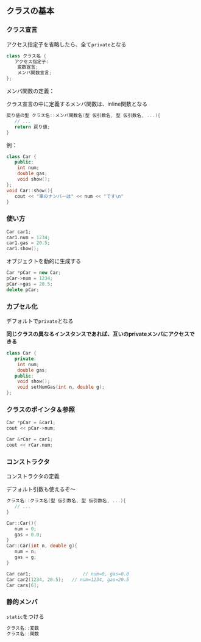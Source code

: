 ## クラスの基本



### クラス宣言

アクセス指定子を省略したら、全て`private`となる

```c++
class クラス名 {
   アクセス指定子:
   	変数宣言;
   	メンバ関数宣言;
};
```

メンバ関数の定義：

クラス宣言の中に定義するメンバ関数は、inline関数となる

```c++
戻り値の型 クラス名::メンバ関数名(型 仮引数名, 型 仮引数名, ...){
   // ...
   return 戻り値;
}
```

例：

```c++
class Car {
   public:
   	int num;
   	double gas;
   	void show();
};
void Car::show(){
   cout << "車のナンバーは" << num << "です\n"
}
```



### 使い方

```c++
Car car1;
car1.num = 1234;
car1.gas = 20.5;
car1.show();
```

オブジェクトを動的に生成する

```c++
Car *pCar = new Car;
pCar->num = 1234;
pCar->gas = 20.5;
delete pCar;
```



### カプセル化

デフォルトで`private`となる

**同じクラスの異なるインスタンスであれば、互いのprivateメンバにアクセスできる**

```c++
class Car {
   private:
   	int num;
   	double gas;
   public:
   	void show();
   	void setNumGas(int n, double g);
};
```





### クラスのポインタ＆参照

```c++
Car *pCar = &car1;
cout << pCar->num;
```

```c++
Car &rCar = car1;
cout << rCar.num;
```



### コンストラクタ

コンストラクタの定義

デフォルト引数も使えるぞ〜

```c++
クラス名::クラス名(型 仮引数名, 型 仮引数名, ...){
   // ...
}
```

```c++
Car::Car(){
   num = 0;
   gas = 0.0;
}
Car::Car(int n, double g){
   num = n;
   gas = g;
}

Car car1;					// num=0, gas=0.0
Car car2(1234, 20.5);	// num=1234, gas=20.5
Car cars[6];
```



### 静的メンバ

`static`をつける

```c++
クラス名::変数
クラス名::関数
```























